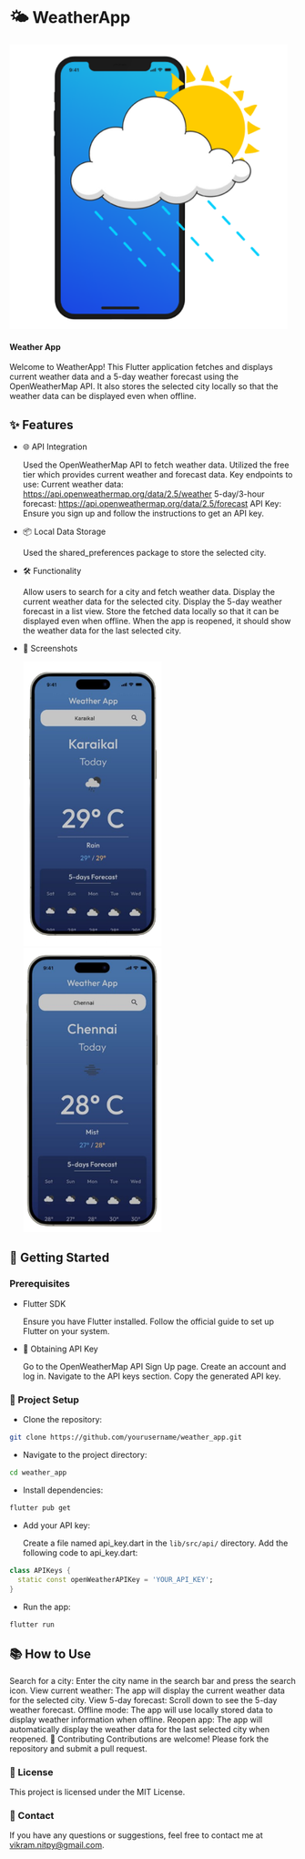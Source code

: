 
# 🌤️ WeatherApp

 <div display="flex">
    <img src ="./screenshots/logo.png" height=500>
    <h4>Weather App</h4>
</div>

Welcome to WeatherApp! This Flutter application fetches and displays current weather data and a 5-day weather forecast using the OpenWeatherMap API. It also stores the selected city locally so that the weather data can be displayed even when offline.

## ✨ Features
- 🌐 API Integration

    Used the OpenWeatherMap API to fetch weather data.
    Utilized the free tier which provides current weather and forecast data.
    Key endpoints to use:
    Current weather data: https://api.openweathermap.org/data/2.5/weather
    5-day/3-hour forecast: https://api.openweathermap.org/data/2.5/forecast
    API Key: Ensure you sign up and follow the instructions to get an API key.
- 📦 Local Data Storage
    
    Used the shared_preferences package to store the selected city.
- 🛠️ Functionality

    Allow users to search for a city and fetch weather data.
    Display the current weather data for the selected city.
    Display the 5-day weather forecast in a list view.
    Store the fetched data locally so that it can be displayed even when offline.
    When the app is reopened, it should show the weather data for the last selected city.
- 📸 Screenshots
    <div display="flex">
    <img src ="./screenshots/ss1.png" height=500>
    <img src ="./screenshots/ss2.png" height=500>
    </div>


## 🚀 Getting Started
### Prerequisites
- Flutter SDK

    Ensure you have Flutter installed. Follow the official guide to set up Flutter on your system.
- 🔑 Obtaining API Key

    Go to the OpenWeatherMap API Sign Up page.
    Create an account and log in.
    Navigate to the API keys section.
    Copy the generated API key.
### 📂 Project Setup
- Clone the repository:
```sh
git clone https://github.com/yourusername/weather_app.git 
```
- Navigate to the project directory:
``` sh
cd weather_app
```
- Install dependencies:
``` sh
flutter pub get
```
- Add your API key:

    Create a file named api_key.dart in the `lib/src/api/` directory.
    Add the following code to api_key.dart:
```dart
class APIKeys {
  static const openWeatherAPIKey = 'YOUR_API_KEY';
}
```
- Run the app:
```sh
flutter run
```
## 📚 How to Use
Search for a city: Enter the city name in the search bar and press the search icon.
View current weather: The app will display the current weather data for the selected city.
View 5-day forecast: Scroll down to see the 5-day weather forecast.
Offline mode: The app will use locally stored data to display weather information when offline.
Reopen app: The app will automatically display the weather data for the last selected city when reopened.
🤝 Contributing
Contributions are welcome! Please fork the repository and submit a pull request.

### 📝 License
This project is licensed under the MIT License.

### 📧 Contact
If you have any questions or suggestions, feel free to contact me at vikram.nitpy@gmail.com.
